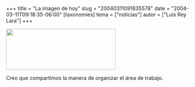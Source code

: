 +++
title = "La imagen de hoy"
slug = "20040311091835578"
date = "2004-03-11T09:18:35-06:00"
[taxonomies]
tema = ["noticias"]
autor = ["Luis Rey Lara"]
+++

<img src="http://glib.org.mx/images/articles/20040311091835578_1.jpg"
width="300" height="113" />

Creo que compartimos la manera de organizar el área de trabajo.
